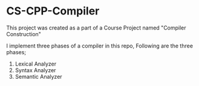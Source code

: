 # CS-CPP-Compiler

This project was created as a part of a Course Project named "Compiler Construction"

I implement three phases of a compiler in this repo, Following are the three phases;
1) Lexical Analyzer
2) Syntax Analyzer 
3) Semantic Analyzer
